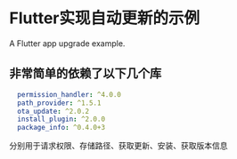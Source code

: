 # Flutter实现自动更新的示例

A  Flutter app upgrade example.

## 非常简单的依赖了以下几个库
```yaml
  permission_handler: ^4.0.0
  path_provider: ^1.5.1
  ota_update: ^2.0.2
  install_plugin: ^2.0.0
  package_info: ^0.4.0+3
```

分别用于请求权限、存储路径、获取更新、安装、获取版本信息